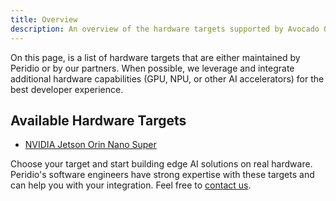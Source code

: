 ```yaml
---
title: Overview 
description: An overview of the hardware targets supported by Avocado OS.
---
```


On this page, is a list of hardware targets that are either maintained by Peridio or by our partners. When possible, we leverage and integrate additional hardware capabilities (GPU, NPU, or other AI accelerators) for the best developer experience.

## Available Hardware Targets

- [NVIDIA Jetson Orin Nano Super](jetson-orin-nano.md)

Choose your target and start building edge AI solutions on real hardware. Peridio's software engineers have strong expertise with these targets and can help you with your integration. Feel free to [contact us](mailto:support@peridio.com).
